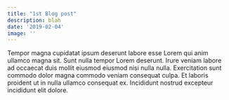 ```yaml
---
title: "1st Blog post"
description: blah
date: '2019-02-04'
image: ''
---
```

Tempor magna cupidatat ipsum deserunt labore esse Lorem qui anim ullamco magna sit. Sunt nulla tempor Lorem deserunt. Irure veniam labore ad occaecat duis mollit eiusmod eiusmod nisi nulla nulla. Exercitation sunt commodo dolor magna commodo veniam consequat culpa. Et laboris proident ut in nulla ullamco consequat ex. Incididunt nostrud excepteur incididunt elit dolore.